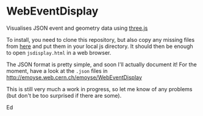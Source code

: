 WebEventDisplay
===============

Visualises JSON event and geometry data using [three.js](http://threejs.org)

To install, you need to clone this repository, but also copy any missing files from [here](http://emoyse.web.cern.ch/emoyse/WebEventDisplay/js/) and put them in your local js directory.
It should then be enough to open `jsdisplay.html` in a web browser.

The JSON format is pretty simple, and soon I'll actually document it! For the moment, have a look at the `.json` files in http://emoyse.web.cern.ch/emoyse/WebEventDisplay

This is still very much a work in progress, so let me know of any problems (but don't be too surprised if there are some).

Ed
